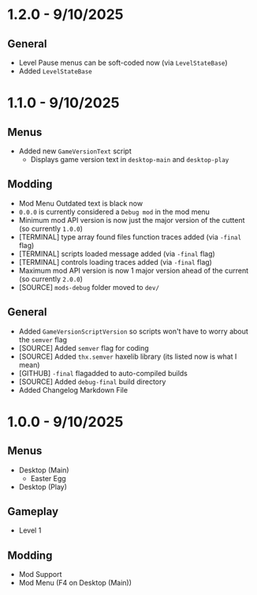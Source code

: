 # 1.2.0 - 9/10/2025
## General
- Level Pause menus can be soft-coded now (via `LevelStateBase`)
- Added `LevelStateBase`

# 1.1.0 - 9/10/2025
## Menus
- Added new `GameVersionText` script
  - Displays game version text in `desktop-main` and `desktop-play`
## Modding
- Mod Menu Outdated text is black now
- `0.0.0` is currently considered a `Debug mod` in the mod menu
- Minimum mod API version is now just the major version of the cuttent (so currently `1.0.0`)
- [TERMINAL] type array found files function traces added (via `-final` flag)
- [TERMINAL] scripts loaded message added (via `-final` flag)
- [TERMINAL] controls loading traces added (via `-final` flag)
- Maximum mod API version is now 1 major version ahead of the current (so currently `2.0.0`)
- [SOURCE] `mods-debug` folder moved to `dev/`
## General
- Added `GameVersionScriptVersion` so scripts won't have to worry about the `semver` flag
- [SOURCE] Added `semver` flag for coding
- [SOURCE] Added `thx.semver` haxelib library (its listed now is what I mean)
- [GITHUB] `-final` flagadded to auto-compiled builds
- [SOURCE] Added `debug-final` build directory
- Added Changelog Markdown File

# 1.0.0 - 9/10/2025
## Menus
- Desktop (Main)
  - Easter Egg
- Desktop (Play)
## Gameplay
- Level 1
## Modding
- Mod Support
- Mod Menu (F4 on Desktop (Main))